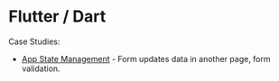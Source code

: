 # Flutter / Dart
Case Studies:
- [App State Management](https://github.com/rogerio-ushiro/flutter/tree/main/app_state_management) - Form updates data in another page, form validation.